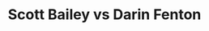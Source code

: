 ---
title: Scott Bailey vs Darin Fenton
player1:
  name: Bailey, Scott
  percent: 80
  wins: 0
  losses: 1
player2:
  name: Fenton, Darin
  percent: 71
  wins: 1
  losses: 0
games:
- player1:
    team: 'ON'
    position: Lead
    percent: 80
    win: 0
    loss: 1
  player2:
    team: BC
    position: Lead
    percent: 71
    win: 1
    loss: 0
  event: Brier
  year: 1998
  draw: Round Robin(10)
  score: BC 6 - ON 5
- player1:
    team: MID
    position: Lead
    percent: 88
    win: 1
    loss: 0
  player2:
    team: MCA
    position: Second
    percent: 82
    win: 0
    loss: 1
  event: Trials (Men)
  year: 2001
  draw: Round Robin(6)
  score: MCA 4 - MID 10
---